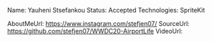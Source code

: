 Name: Yauheni Stsefankou
Status: Accepted
Technologies: SpriteKit

AboutMeUrl: https://www.instagram.com/stefjen07/
SourceUrl: https://github.com/stefjen07/WWDC20-AirportLife
VideoUrl: 

<!---
EXAMPLE
Name: John Appleseed
Status: Submitted <or> Winner <or> Distinguished <or> Rejected
Technologies: SwiftUI, RealityKit, CoreGraphic

AboutMeUrl: https://linkedin.com/in/johnappleseed
SourceUrl: https://github.com/johnappleseed/wwdc2025
VideoUrl: https://youtu.be/ABCDE123456
-->
